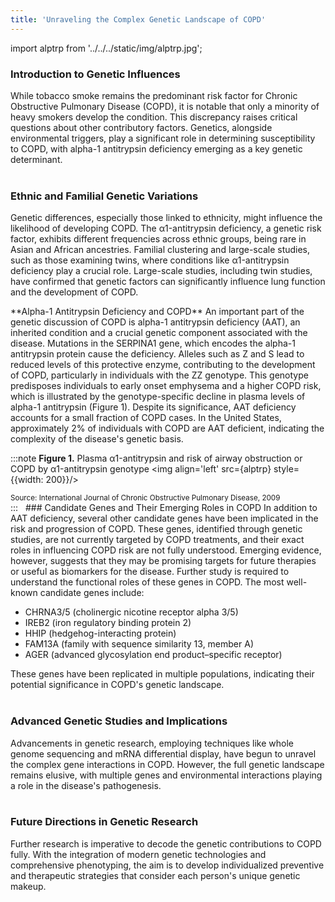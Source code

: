 ```yaml
---
title: 'Unraveling the Complex Genetic Landscape of COPD'
---
```

import alptrp from '../../../static/img/alptrp.jpg';

### Introduction to Genetic Influences

While tobacco smoke remains the predominant risk factor for Chronic Obstructive Pulmonary Disease (COPD), it is notable that only a minority of heavy smokers develop the condition. This discrepancy raises critical questions about other contributory factors. Genetics, alongside environmental triggers, play a significant role in determining susceptibility to COPD, with alpha-1 antitrypsin deficiency emerging as a key genetic determinant.
&nbsp;  
&nbsp;
### Ethnic and Familial Genetic Variations
Genetic differences, especially those linked to ethnicity, might influence the likelihood of developing COPD. The α1-antitrypsin deficiency, a genetic risk factor, exhibits different frequencies across ethnic groups, being rare in Asian and African ancestries. Familial clustering and large-scale studies, such as those examining twins, where conditions like α1-antitrypsin deficiency play a crucial role. Large-scale studies, including twin studies, have confirmed that genetic factors can significantly influence lung function and the development of COPD.

<p>**Alpha-1 Antitrypsin Deficiency and COPD**  
      An important part of the genetic discussion of COPD is alpha-1 antitrypsin deficiency (AAT), an inherited condition and a crucial genetic component associated with the disease. Mutations in the SERPINA1 gene, which encodes the alpha-1 antitrypsin protein cause the deficiency. Alleles such as Z and S lead to reduced levels of this protective enzyme, contributing to the development of COPD, particularly in individuals with the ZZ genotype. This genotype predisposes individuals to early onset emphysema and a higher COPD risk, which is illustrated by the genotype-specific decline in plasma levels of alpha-1 antitrypsin (Figure 1). Despite its significance, AAT deficiency accounts for a small fraction of COPD cases. In the United States, approximately 2% of individuals with COPD are AAT deficient, indicating the complexity of the disease's genetic basis.</p>

:::note  **Figure 1.**  Plasma α1-antitrypsin and risk of airway obstruction or COPD by α1-antitrypsin genotype
<img align='left' src={alptrp} style={{width: 200}}/> <br clear="both"/>
<figcaption>
   <sub>Source: International Journal of Chronic Obstructive Pulmonary Disease, 2009</sub>
</figcaption>   
:::
&nbsp;  
### Candidate Genes and Their Emerging Roles in COPD
In addition to AAT deficiency, several other candidate genes have been implicated in the risk and progression of COPD. These genes, identified through genetic studies, are not currently targeted by COPD treatments, and their exact roles in influencing COPD risk are not fully understood. Emerging evidence, however, suggests that they may be promising targets for future therapies or useful as biomarkers for the disease. Further study is required to understand the functional roles of these genes in COPD. The most well-known candidate genes include:

- CHRNA3/5 (cholinergic nicotine receptor alpha 3/5)
- IREB2 (iron regulatory binding protein 2)
- HHIP (hedgehog-interacting protein)
- FAM13A (family with sequence similarity 13, member A)
- AGER (advanced glycosylation end product–specific receptor)

These genes have been replicated in multiple populations, indicating their potential significance in COPD's genetic landscape.
&nbsp;  
&nbsp;
### Advanced Genetic Studies and Implications
Advancements in genetic research, employing techniques like whole genome sequencing and mRNA differential display, have begun to unravel the complex gene interactions in COPD. However, the full genetic landscape remains elusive, with multiple genes and environmental interactions playing a role in the disease's pathogenesis.
&nbsp;  
&nbsp;
### Future Directions in Genetic Research
Further research is imperative to decode the genetic contributions to COPD fully. With the integration of modern genetic technologies and comprehensive phenotyping, the aim is to develop individualized preventive and therapeutic strategies that consider each person's unique genetic makeup.
 






